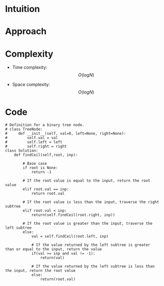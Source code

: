 # Intuition

<!-- Describe your first thoughts on how to solve this problem. -->

# Approach

<!-- Describe your approach to solving the problem. -->

# Complexity

- Time complexity: $$O(logN)$$
<!-- Add your time complexity here, e.g. $$O(n)$$ -->

- Space complexity: $$O(logN)$$
<!-- Add your space complexity here, e.g. $$O(n)$$ -->

# Code

```
# Definition for a binary tree node.
# class TreeNode:
#     def __init__(self, val=0, left=None, right=None):
#         self.val = val
#         self.left = left
#         self.right = right
class Solution:
    def findCeil(self,root, inp):

        # Base case
        if root is None:
            return -1

        # If the root value is equal to the input, return the root value
        elif root.val == inp:
            return root.val

        # If the root value is less than the input, traverse the right subtree
        elif root.val < inp:
            return(self.findCeil(root.right, inp))

        # If the root value is greater than the input, traverse the left subtree
        else:
            val = self.findCeil(root.left, inp)

            # If the value returned by the left subtree is greater than or equal to the input, return the value
            if(val >= inp and val != -1):
                return(val)

            # If the value returned by the left subtree is less than the input, return the root value
            else:
                return(root.val)

```
